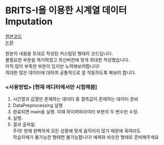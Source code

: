 # BRITS-I을 이용한 시계열 데이터 Imputation

[원본코드](https://github.com/Doheon/TimeSeriesImputation-BRITS) <br/>
[논문](https://doheon.github.io/%EB%85%BC%EB%AC%B8%EB%B2%88%EC%97%AD/time-series/pt-brits-post/)

원본의 내용을 토대로 작성된 커스텀된 형태의 코드입니다.
<br/>불필요한 부분을 제거하였고 최신버전에 맞게 최대한 작성했습니다.
<br/>아직 많이 부족한 부분이 있지만 노력해보려합니다!
<br/>최대한 많은 데이터에 대하여 공통적으로 잘 작동하도록 해보려 합니다.


### <사용방법> [현재 에디터에서만 시험해봄]
1. 시간열과 값열만 존재하는 데이터 중 결측값이 존재하는 데이터 준비
2. DataPreprocessing 실행
3. 완료되면 main을 실행. 이때 하이퍼파라미터 부분의 두 변수만 수정.
4. 실행.
5. 결과 출력됨.
<br/>주의! 현재 완벽하게 모든 상황에 맞게 움직이지 않기 때문에 혹여라도
<br/>학습자체가 불가능한 형태면 불가능합니다! 예제와 비슷한 형태로 준비해주세요


